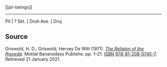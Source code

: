 [[pii-beings]]

---

PII | ?
Skt. | Druh
Ave. | Druj

## Source
Griswold, H. D.; Griswold, Hervey De Witt (1971). [_The Religion of the Ṛigveda_](https://books.google.com/books?id=Vhkt5K1fw2wC&q=dev+asura+arya+persian&pg=PA21). Motilal Banarsidass Publishe. pp. 1–21. [ISBN](https://en.wikipedia.org/wiki/ISBN_(identifier) "ISBN (identifier)") [978-81-208-0745-7](https://en.wikipedia.org/wiki/Special:BookSources/978-81-208-0745-7 "Special:BookSources/978-81-208-0745-7"). Retrieved 21 January 2021.